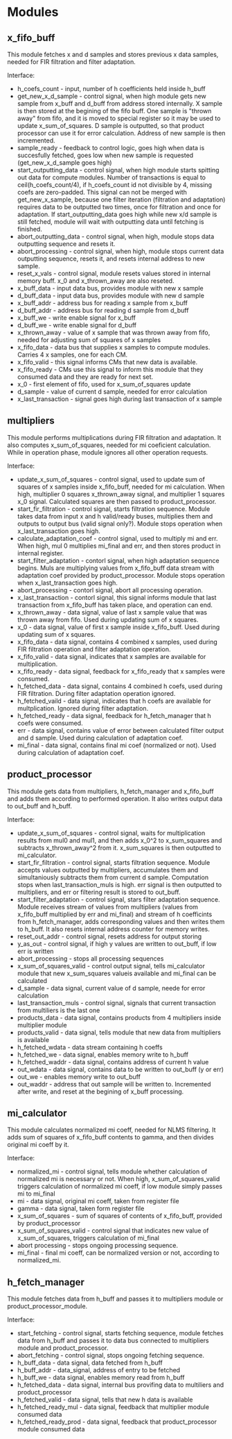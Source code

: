 # Modules

## x_fifo_buff
This module fetches x and d samples and stores previous x data samples, needed for FIR filtration and filter adaptation.

Interface:
- h_coefs_count - input, number of h coefficients held inside h_buff
- get_new_x_d_sample - control signal, when high module gets new sample from x_buff and d_buff from address stored internally. X sample is then stored at the begining of the fifo buff. One sample is "thrown away" from fifo, and it is moved to special register so it may be used to update x_sum_of_squares. D sample is outputted, so that product processor can use it for error calculation. Address of new sample is then incremented.
- sample_ready - feedback to control logic, goes high when data is succesfully fetched, goes low when new sample is requested (get_new_x_d_sample goes high)
- start_outputting_data - control signal, when high module starts spitting out data for compute modules. Number of transactions is equal to ceil(h_coefs_count/4), if h_coefs_count id not divisible by 4, missing coefs are zero-padded. This signal can not be merged with get_new_x_sample, because one filter iteration (filtration and adaptation) requires data to be outputted two times, once for filtration and once for adaptation. If start_outputting_data goes high while new x/d sample is still fetched, module will wait with outputting data until fetching is finished. 
- abort_outputting_data - control signal, when high, module stops data outputting sequence and resets it. 
- abort_processing - control signal, when high, module stops current data outputting sequence, resets it, and resets internal address to new sample.
- reset_x_vals - control signal, module resets values stored in internal memory buff. x_0 and x_thrown_away are also reseted. 
- x_buff_data - input data bus, provides module with new x sample
- d_buff_data - input data bus, provides module with new d sample
- x_buff_addr - address bus for reading x sample from x_buff
- d_buff_addr - address bus for reading d sample from d_buff
- x_buff_we - write enable signal for x_buff
- d_buff_we - write enable signal for d_buff
- x_thrown_away - value of x sample that was thrown away from fifo, needed for adjusting sum of squares of x samples
- x_fifo_data - data bus that supplies x samples to compute modules. Carries 4 x samples, one for each CM.
- x_fifo_valid - this signal informs CMs that new data is available.
- x_fifo_ready - CMs use this signal to inform this module that they consumed data and they are ready for next set.
- x_0 - first element of fifo, used for x_sum_of_squares update
- d_sample - value of current d sample, needed for error calculation
- x_last_transaction - signal goes high during last transaction of x sample

## multipliers
This module performs multiplications during FIR filtration and adaptation. It also computes x_sum_of_squares, needed for mi coeficient calculation. While in operation phase, module ignores all other operation requests. 

Interface:
- update_x_sum_of_squares - control signal, used to update sum of squares of x samples inside x_fifo_buff, needed for mi calculation. When high, multiplier 0 squares x_thrown_away signal, and multiplier 1 squares x_0 signal. Calculated squares are then passed to product_processor. 
- start_fir_filtration - control signal, starts filtration sequence. Module takes data from input x and h valid/ready buses, multiplies them and outputs to output bus (valid signal only?). Module stops operation when x_last_transaction goes high. 
- calculate_adaptation_coef - control signal, used to multiply mi and err. When high, mul 0 multiplies mi_final and err, and then stores product in internal register. 
- start_filter_adaptation - contorl signal, when high adaptation sequence begins. Muls are multiplying values from x_fifo_buff data stream with adaptation coef provided by product_processor. Module stops operation when x_last_transaction goes high. 
- abort_processing - contorl signal, abort all processing operation. 
- x_last_transaction - contorl signal, this signal informs module that last transaction from x_fifo_buff has taken place, and operation can end. 
- x_thrown_away - data signal, value of last x sample value that was thrown away from fifo. Used during updating sum of x squares.
- x_0 - data signal, value of first x sample inside x_fifo_buff. Used during updating sum of x squares.
- x_fifo_data - data signal, contains 4 combined x samples, used during FIR filtration operation and filter adaptation operation.
- x_fifo_valid - data signal, indicates that x samples are available for multiplication.
- x_fifo_ready - data signal, feedback for x_fifo_ready that x samples were consumed. 
- h_fetched_data - data signal, contains 4 combined h coefs, used during FIR filtration. During filter adaptation operation ignored.
- h_fetched_vaild - data signal, indicates that h coefs are available for multplication. Ignored during filter adaptation.
- h_fetched_ready - data signal, feedback for h_fetch_manager that h coefs were consumed. 
- err - data signal, contains value of error between calculated filter output and d sample. Used during calculation of adaptation coef. 
- mi_final - data signal, contains final mi coef (normalized or not). Used during calculation of adaptation coef. 

## product_processor

This module gets data from multipliers, h_fetch_manager and x_fifo_buff and adds them according to performed operation. It also writes output data to out_buff and h_buff.

Interface:
- update_x_sum_of_squares - control signal, waits for multiplication results from mul0 and mul1, and then adds x_0^2 to x_sum_squares and subtracts x_thrown_away^2 from it. x_sum_squares is then outputted to mi_calculator. 
- start_fir_filtration - control signal, starts filtration sequence. Module accepts values outputted by multipliers, accumulates them and simultaniously subtracts them from current d sample. Computation stops when last_transaction_muls is high. err signal is then outputted to multipliers, and err or filtering result is stored to out_buff.
- start_filter_adaptation - control signal, stars filter adaptation sequence. Module receives stream of values from multipliers (values from x_fifo_buff multiplied by err and mi_final) and stream of h coefficints from h_fetch_manager, adds corresponding values and then writes them to h_buff. It also resets internal address counter for memory writes.  
- reset_out_addr - control signal, resets address for output storing
- y_as_out - control signal, if high y values are written to out_buff, if low err is written
- abort_processing - stops all processing sequences
- x_sum_of_squares_valid - control output signal, tells mi_calculator module that new x_sum_squares valueis available and mi_final can be calculated
- d_sample - data signal, current value of d sample, neede for error calculation
- last_transaction_muls - control signal, signals that current transaction from multiliers is the last one
- products_data - data signal, contains products from 4 multipliers inside multiplier module 
- products_valid - data signal, tells module that new data from multipliers is available
- h_fetched_wdata - data stream containing h coeffs
- h_fetched_we - data signal, enables memory write to h_buff
- h_fetched_waddr - data signal, contains address of current h value
- out_wdata - data signal, contains data to be written to out_buff (y or err)
- out_we - enables memory write to out_buff
- out_waddr - address that out sample will be written to. Incremented after write, and reset at the begining of x_buff processing. 

## mi_calculator

This module calculates normalized mi coeff, needed for NLMS filtering. It adds sum of squares of x_fifo_buff contents to gamma, and then divides original mi coeff by it. 

Interface:
- normalized_mi - control signal, tells module whether calculation of normalized mi is necessary or not. When high, x_sum_of_squares_valid triggers calculation of normalized mi coeff, if low module simply passes mi to mi_final
- mi - data signal, original mi coeff, taken from register file
- gamma - data signal, taken form register file
- x_sum_of_squares - sum of squares of contents of x_fifo_buff, provided by product_processor
- x_sum_of_squares_valid - control signal that indicates new value of x_sum_of_squares, triggers calculation of mi_final
- abort processing - stops ongoing processing sequence.
- mi_final - final mi coeff, can be normalized version or not, according to normalized_mi.

## h_fetch_manager

This module fetches data from h_buff and passes it to multipliers module or product_processor_module. 

Interface:
- start_fetching - control signal, starts fetching sequence, module fetches data from h_buff and passes it to data bus connected to multipliers module and product_processor. 
- abort_fetching - control signal, stops ongoing fetching sequence.
- h_buff_data - data signal, data fetched from h_buff
- h_buff_addr - data_signal, address of entry to be fetched
- h_buff_we - data signal, enables memory read from h_buff
- h_fetched_data - data signal, internal bus provifing data to multiliers and product_processor
- h_fetched_valid - data signal, tells that new h data is available
- h_fetched_ready_mul - data signal, feedback that multiplier module consumed data
- h_fetched_ready_prod - data signal, feedback that product_processor module consumed data